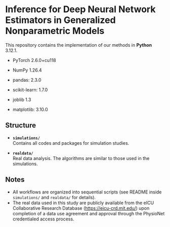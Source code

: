 # Inference for Deep Neural Network Estimators in Generalized Nonparametric Models

This repository contains the implementation of our methods in **Python** 3.12.1. 

- PyTorch 2.6.0+cu118

- NumPy 1.26.4

- pandas: 2.3.0
  
- scikit-learn: 1.7.0
  
- joblib 1.3
  
- matplotlib: 3.10.0


## Structure

- **`simulations/`**  
  Contains all codes and packages for simulation studies.

- **`realdata/`**  
  Real data analysis. The algorithms are similar to those used in the simulations.

## Notes

- All workflows are organized into sequential scripts (see README inside `simulations/` and `realdata/` for details).  
- The real data used in this study are publicly available from the eICU Collaborative Research Database (https://eicu-crd.mit.edu/) upon completion of a data use agreement and approval through the PhysioNet credentialed access process.
